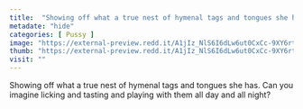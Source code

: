 ```yaml
---
title:  "Showing off what a true nest of hymenal tags and tongues she has. Can you imagine licking and tasting and playing with them all day and all night?"
metadate: "hide"
categories: [ Pussy ]
image: "https://external-preview.redd.it/A1jIz_NlS6I6dLw6ut0CxCc-9XY6rtEqTYPGyOr3yCA.jpg?auto=webp&s=19995d1bc079c902ec2652f032cf639cd2a7160f"
thumb: "https://external-preview.redd.it/A1jIz_NlS6I6dLw6ut0CxCc-9XY6rtEqTYPGyOr3yCA.jpg?width=1080&crop=smart&auto=webp&s=d0edca4932a1c3fd5a3744048f803c02eac2b8fb"
visit: ""
---
```

Showing off what a true nest of hymenal tags and tongues she has. Can you imagine licking and tasting and playing with them all day and all night?

